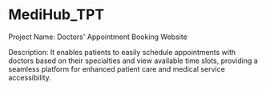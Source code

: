 # MediHub_TPT
Project Name: Doctors' Appointment Booking Website

Description: It enables patients to easily schedule appointments with doctors based on their specialties and view available time slots, providing a seamless platform for enhanced patient care and medical service accessibility.
